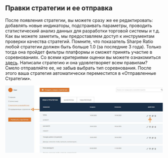 ## Правки стратегии и ее отправка

После появления стратегии, вы можете сразу же ее редактировать: добавлять новые индикаторы,
подстраивать параметры, проводить статистический анализ данных для разработки 
торговой системы и т.д. Как вы можете заметить, мы предоставляем доступ к инструментам 
проверки качества стратегий. Помните, что показатель Sharpe Ratio любой стратегии должен
 быть больше 1.0 (за последние 3 года). 
 Только тогда она пройдет фильтры платформы и сможет принять участие в соревнованиях. 
 Со всеми критериями оценки вы можете ознакомиться [здесь](https://quantnet.ai/contest). 
 Написали стратегию и она удовлетворяет всем правилам? 
 Смело отправляйте ее, не забыв выбрать тип соревнования. 
 После этого ваша стратегия автоматически переместится в «Отправленные Стратегии».
 
 ![Edit strategy](se.png)